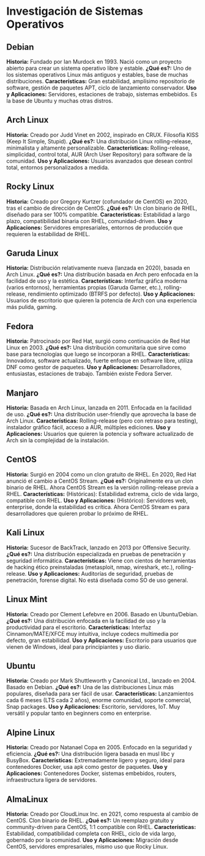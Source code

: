 # Investigación de Sistemas Operativos

## Debian
**Historia:** Fundado por Ian Murdock en 1993. Nació como un proyecto abierto para crear un sistema operativo libre y estable.
**¿Qué es?:** Uno de los sistemas operativos Linux más antiguos y estables, base de muchas distribuciones.
**Características:** Gran estabilidad, amplísimo repositorio de software, gestión de paquetes APT, ciclo de lanzamiento conservador.
**Uso y Aplicaciones:** Servidores, estaciones de trabajo, sistemas embebidos. Es la base de Ubuntu y muchas otras distros.

## Arch Linux
**Historia:** Creado por Judd Vinet en 2002, inspirado en CRUX. Filosofía KISS (Keep It Simple, Stupid).
**¿Qué es?:** Una distribución Linux rolling-release, minimalista y altamente personalizable.
**Características:** Rolling-release, simplicidad, control total, AUR (Arch User Repository) para software de la comunidad.
**Uso y Aplicaciones:** Usuarios avanzados que desean control total, entornos personalizados a medida.

## Rocky Linux
**Historia:** Creado por Gregory Kurtzer (cofundador de CentOS) en 2020, tras el cambio de dirección de CentOS.
**¿Qué es?:** Un clon binario de RHEL, diseñado para ser 100% compatible.
**Características:** Estabilidad a largo plazo, compatibilidad binaria con RHEL, comunidad-driven.
**Uso y Aplicaciones:** Servidores empresariales, entornos de producción que requieren la estabilidad de RHEL.

## Garuda Linux
**Historia:** Distribución relativamente nueva (lanzada en 2020), basada en Arch Linux.
**¿Qué es?:** Una distribución basada en Arch pero enfocada en la facilidad de uso y la estética.
**Características:** Interfaz gráfica moderna (varios entornos), herramientas propias (Garuda Gamer, etc.), rolling-release, rendimiento optimizado (BTRFS por defecto).
**Uso y Aplicaciones:** Usuarios de escritorio que quieren la potencia de Arch con una experiencia más pulida, gaming.

## Fedora
**Historia:** Patrocinado por Red Hat, surgió como continuación de Red Hat Linux en 2003.
**¿Qué es?:** Una distribución comunitaria que sirve como base para tecnologías que luego se incorporan a RHEL.
**Características:** Innovadora, software actualizado, fuerte enfoque en software libre, utiliza DNF como gestor de paquetes.
**Uso y Aplicaciones:** Desarrolladores, entusiastas, estaciones de trabajo. También existe Fedora Server.

## Manjaro
**Historia:** Basada en Arch Linux, lanzada en 2011. Enfocada en la facilidad de uso.
**¿Qué es?:** Una distribución user-friendly que aprovecha la base de Arch Linux.
**Características:** Rolling-release (pero con retraso para testing), instalador gráfico fácil, acceso a AUR, múltiples ediciones.
**Uso y Aplicaciones:** Usuarios que quieren la potencia y software actualizado de Arch sin la complejidad de la instalación.

## CentOS
**Historia:** Surgió en 2004 como un clon gratuito de RHEL. En 2020, Red Hat anunció el cambio a CentOS Stream.
**¿Qué es?:** Originalmente era un clon binario de RHEL. Ahora CentOS Stream es la versión rolling-release previa a RHEL.
**Características:** (Históricas): Estabilidad extrema, ciclo de vida largo, compatible con RHEL.
**Uso y Aplicaciones:** (Histórico): Servidores web, enterprise, donde la estabilidad es crítica. Ahora CentOS Stream es para desarrolladores que quieren probar lo próximo de RHEL.

## Kali Linux
**Historia:** Sucesor de BackTrack, lanzado en 2013 por Offensive Security.
**¿Qué es?:** Una distribución especializada en pruebas de penetración y seguridad informática.
**Características:** Viene con cientos de herramientas de hacking ético preinstaladas (metasploit, nmap, wireshark, etc.), rolling-release.
**Uso y Aplicaciones:** Auditorías de seguridad, pruebas de penetración, forense digital. No está diseñada como SO de uso general.

## Linux Mint
**Historia:** Creado por Clement Lefebvre en 2006. Basado en Ubuntu/Debian.
**¿Qué es?:** Una distribución enfocada en la facilidad de uso y la productividad para el escritorio.
**Características:** Interfaz Cinnamon/MATE/XFCE muy intuitiva, incluye codecs multimedia por defecto, gran estabilidad.
**Uso y Aplicaciones:** Escritorio para usuarios que vienen de Windows, ideal para principiantes y uso diario.

## Ubuntu
**Historia:** Creado por Mark Shuttleworth y Canonical Ltd., lanzado en 2004. Basado en Debian.
**¿Qué es?:** Una de las distribuciones Linux más populares, diseñada para ser fácil de usar.
**Características:** Lanzamientos cada 6 meses (LTS cada 2 años), enorme comunidad, soporte comercial, Snap packages.
**Uso y Aplicaciones:** Escritorio, servidores, IoT. Muy versátil y popular tanto en beginners como en enterprise.

## Alpine Linux
**Historia:** Creado por Natanael Copa en 2005. Enfocado en la seguridad y eficiencia.
**¿Qué es?:** Una distribución ligera basada en musl libc y BusyBox.
**Características:** Extremadamente ligero y seguro, ideal para contenedores Docker, usa apk como gestor de paquetes.
**Uso y Aplicaciones:** Contenedores Docker, sistemas embebidos, routers, infraestructura ligera de servidores.

## AlmaLinux
**Historia:** Creado por CloudLinux Inc. en 2021, como respuesta al cambio de CentOS. Clon binario de RHEL.
**¿Qué es?:** Un reemplazo gratuito y community-driven para CentOS, 1:1 compatible con RHEL.
**Características:** Estabilidad, compatibilidad completa con RHEL, ciclo de vida largo, gobernado por la comunidad.
**Uso y Aplicaciones:** Migración desde CentOS, servidores empresariales, mismo uso que Rocky Linux.
